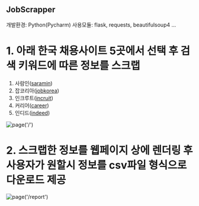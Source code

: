 ## JobScrapper

개발환경: Python(Pycharm)
사용모듈: flask, requests, beautifulsoup4 ...

# 1. 아래 한국 채용사이트 5곳에서 선택 후 검색 키워드에 따른 정보를 스크랩

1. 사람인([saramin](https://www.saramin.co.kr/))
2. 잡코리아([jobkorea](https://www.jobkorea.co.kr/))
3. 인크루트([incruit](https://www.incruit.com/))
4. 커리어([career](http://www.career.co.kr/))
5. 인디드([indeed](https://kr.indeed.com/))

![page('/')](https://user-images.githubusercontent.com/79616878/115116914-1855e700-9fd7-11eb-9ba7-375f5abaab17.png)

# 2. 스크랩한 정보를 웹페이지 상에 렌더링 후 사용자가 원할시 정보를 csv파일 형식으로 다운로드 제공

![page('/report')](https://user-images.githubusercontent.com/79616878/115116715-0c1d5a00-9fd6-11eb-803a-d4f0034fc929.png)
